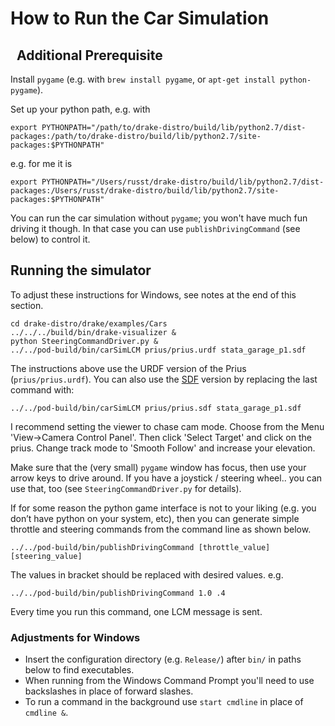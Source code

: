 How to Run the Car Simulation
=============================
 
Additional Prerequisite
-----------------------

Install `pygame` (e.g. with `brew install pygame`, or
`apt-get install python-pygame`).

Set up your python path, e.g. with

```
export PYTHONPATH="/path/to/drake-distro/build/lib/python2.7/dist-packages:/path/to/drake-distro/build/lib/python2.7/site-packages:$PYTHONPATH"
```
e.g. for me it is

```
export PYTHONPATH="/Users/russt/drake-distro/build/lib/python2.7/dist-packages:/Users/russt/drake-distro/build/lib/python2.7/site-packages:$PYTHONPATH"
```

You can run the car simulation without `pygame`; you won't have much fun driving
it though. In that case you can use `publishDrivingCommand` (see below) to
control it.


Running the simulator
---------------------
To adjust these instructions for Windows, see notes at the end of this section.

```
cd drake-distro/drake/examples/Cars
../../../build/bin/drake-visualizer &
python SteeringCommandDriver.py &
../../pod-build/bin/carSimLCM prius/prius.urdf stata_garage_p1.sdf
```

The instructions above use the URDF version of the Prius (`prius/prius.urdf`).
You can also use the [SDF](http://sdformat.org/) version by replacing the last
command with:

```
../../pod-build/bin/carSimLCM prius/prius.sdf stata_garage_p1.sdf
```

I recommend setting the viewer to chase cam mode.  Choose from the Menu
'View->Camera Control Panel'. Then click 'Select Target' and click on the prius.
Change track mode to 'Smooth Follow' and increase your elevation.

Make sure that the (very small) `pygame` window has focus, then use your arrow
keys to drive around. If you have a joystick / steering wheel.. you can use
that, too (see `SteeringCommandDriver.py` for details).

If for some reason the python game interface is not to your liking (e.g. you
don’t have python on your system, etc), then you can generate simple throttle
and steering commands from the command line as shown below.

```
../../pod-build/bin/publishDrivingCommand [throttle_value] [steering_value]
```

The values in bracket should be replaced with desired values.  e.g.

```
../../pod-build/bin/publishDrivingCommand 1.0 .4
```
Every time you run this command, one LCM message is sent.

### Adjustments for Windows
- Insert the configuration directory (e.g. `Release/`) after `bin/` in paths
below to find executables.
- When running from the Windows Command Prompt you'll need to use backslashes in
place of forward slashes.
- To run a command in the background use `start cmdline` in place of
`cmdline &`.
